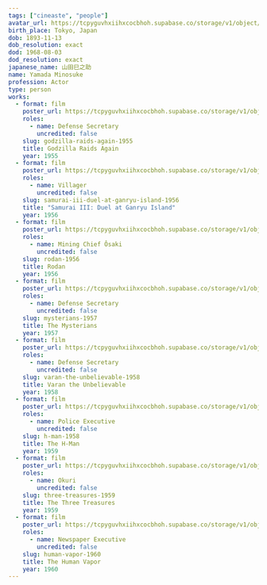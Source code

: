 ```yaml
---
tags: ["cineaste", "people"]
avatar_url: https://tcpyguvhxiihxcocbhoh.supabase.co/storage/v1/object/public/godzilla-cineaste-public/content/people/yamada-minosuke/yamada-minosuke.jpg?t=2024-04-02T00%3A21%3A35.112Z
birth_place: Tokyo, Japan
dob: 1893-11-13
dob_resolution: exact
dod: 1968-08-03
dod_resolution: exact
japanese_name: 山田巳之助
name: Yamada Minosuke
profession: Actor
type: person
works:
  - format: film
    poster_url: https://tcpyguvhxiihxcocbhoh.supabase.co/storage/v1/object/public/godzilla-cineaste-public/content/films/godzilla-raids-again-1955/posters/godzilla-raids-again-1955.jpg
    roles:
      - name: Defense Secretary
        uncredited: false
    slug: godzilla-raids-again-1955
    title: Godzilla Raids Again
    year: 1955
  - format: film
    poster_url: https://tcpyguvhxiihxcocbhoh.supabase.co/storage/v1/object/public/godzilla-cineaste-public/content/films/samurai-iii-duel-at-ganryu-island-1956/posters/samurai-iii-duel-at-ganryu-island-1956.jpg
    roles:
      - name: Villager
        uncredited: false
    slug: samurai-iii-duel-at-ganryu-island-1956
    title: "Samurai III: Duel at Ganryu Island"
    year: 1956
  - format: film
    poster_url: https://tcpyguvhxiihxcocbhoh.supabase.co/storage/v1/object/public/godzilla-cineaste-public/content/films/rodan-1956/posters/rodan-1956.jpg
    roles:
      - name: Mining Chief Ôsaki
        uncredited: false
    slug: rodan-1956
    title: Rodan
    year: 1956
  - format: film
    poster_url: https://tcpyguvhxiihxcocbhoh.supabase.co/storage/v1/object/public/godzilla-cineaste-public/content/films/mysterians-1957/posters/mysterians-1957.jpg
    roles:
      - name: Defense Secretary
        uncredited: false
    slug: mysterians-1957
    title: The Mysterians
    year: 1957
  - format: film
    poster_url: https://tcpyguvhxiihxcocbhoh.supabase.co/storage/v1/object/public/godzilla-cineaste-public/content/films/varan-the-unbelievable-1958/posters/varan-the-unbelievable-1958.jpg
    roles:
      - name: Defense Secretary
        uncredited: false
    slug: varan-the-unbelievable-1958
    title: Varan the Unbelievable
    year: 1958
  - format: film
    poster_url: https://tcpyguvhxiihxcocbhoh.supabase.co/storage/v1/object/public/godzilla-cineaste-public/content/films/h-man-1958/posters/h-man-1958.jpg
    roles:
      - name: Police Executive
        uncredited: false
    slug: h-man-1958
    title: The H-Man
    year: 1959
  - format: film
    poster_url: https://tcpyguvhxiihxcocbhoh.supabase.co/storage/v1/object/public/godzilla-cineaste-public/content/films/three-treasures-1959/posters/birth-of-japan-1959.jpg
    roles:
      - name: Okuri
        uncredited: false
    slug: three-treasures-1959
    title: The Three Treasures
    year: 1959
  - format: film
    poster_url: https://tcpyguvhxiihxcocbhoh.supabase.co/storage/v1/object/public/godzilla-cineaste-public/content/films/human-vapor-1960/posters/human-vapor-1960.jpg
    roles:
      - name: Newspaper Executive
        uncredited: false
    slug: human-vapor-1960
    title: The Human Vapor
    year: 1960
---
```

